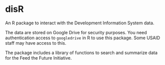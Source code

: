 # disR
An R package to interact with the Development Information System data.

The data are stored on Google Drive for security purposes. You need authentication access to `googledrive` in R to use this package. Some USAID staff may have access to this.

The package includes a library of functions to search and summarize data for the Feed the Future Initiative. 

